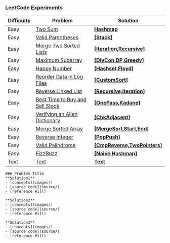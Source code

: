 ### LeetCode Experiments 

Difficulty | Problem | Solution |
------------ | ------------ |  ------------ | 
Easy | [Two Sum](https://leetcode.com/problems/two-sum/) | [**Hashmap**](easy/TwoSum) | 
Easy | [Valid Parentheses](https://leetcode.com/problems/valid-parentheses/) | [**[Stack]**](easy/Valid_Parentheses) | 
Easy | [Merge Two Sorted Lists](https://leetcode.com/problems/merge-two-sorted-lists/) | [**[Iteration,Recursive]**](easy/Merge_Two_Sorted_Lists) |  
Easy | [Maximum Subarray](https://leetcode.com/problems/maximum-subarray/) |  [**[DivCon,DP,Greedy]**](easy/Maximum_subarray) | 
Easy | [Happy Number](https://leetcode.com/problems/happy-number/) | [**[Hashset,Floyd]**](easy/Happy_number) | 
Easy | [Reorder Data in Log Files](https://leetcode.com/problems/reorder-data-in-log-files/) | [**[CustomSort]**](easy/Reorder_Data_in_Log_Files) |
Easy | [Reverse Linked List](https://leetcode.com/problems/reverse-linked-list/) | [**[Recursive,Iteration]**](easy/Reverse_LinkedList) | 
Easy | [Best Time to Buy and Sell Stock](https://leetcode.com/problems/best-time-to-buy-and-sell-stock/) |  [**[OnePass,Kadane]**](easy/Best_time)|
Easy | [Verifying an Alien Dictionary](https://leetcode.com/problems/verifying-an-alien-dictionary/) | [**[ChkAdjacent]**](easy/Alien_dictionary) |
Easy | [Merge Sorted Array](https://leetcode.com/problems/merge-sorted-array/) | [**[MergeSort,Start,End]**](easy/Merge_Sorted_Array) |
Easy | [Reverse Integer](https://leetcode.com/problems/reverse-integer/) | [**[PopPush]**](easy/Reverse_Integer)| 
Easy | [Valid Palindrome](https://leetcode.com/problems/valid-palindrome/) | [**[CmpReverse,TwoPointers]**](easy/Valid_Palindrome) |
Easy | [FizzBuzz](https://leetcode.com/problems/fizz-buzz/solution/) | [**[Naive,Hashmap]**](easy/FizzBuzz) |
Text | [Text]() | [**Text**]()   

```
### Problem Title
**Solution1**
- [concepts](images/)
- [source code](source/)
- [reference #1]() 

**Solution2**
- [concepts](images/)
- [source code](source/)
- [reference #1]() 

**Solution3**
- [concepts](images/)
- [source code](source/)
- [reference #1]()    
```

